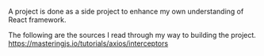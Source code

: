 A project is done as a side project to enhance my own understanding of React framework. 



The following are the sources I read through my way to building the project. 
https://masteringjs.io/tutorials/axios/interceptors 
